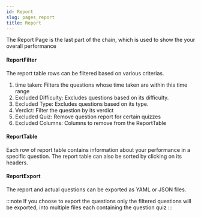 ```yaml
---
id: Report
slug: pages_report
title: Report
---
```


The Report Page is the last part of the chain, which is used to show the your overall performance

#### ReportFilter

The report table rows can be filtered based on various criterias.

1. time taken: Filters the questions whose time taken are within this time range
2. Excluded Difficulty: Excludes questions based on its difficulty.
3. Excluded Type: Excludes questions based on its type.
4. Verdict: Filter the question by its verdict
5. Excluded Quiz: Remove question report for certain quizzes 
6. Excluded Columns: Columns to remove from the ReportTable

#### ReportTable

Each row of report table contains information about your performance in a specific question. The report table can also be sorted by clicking on its headers.

#### ReportExport

The report and actual questions can be exported as YAML or JSON files.

:::note
If you choose to export the questions only the filtered questions will be exported, into multiple files each containing the question quiz
:::
